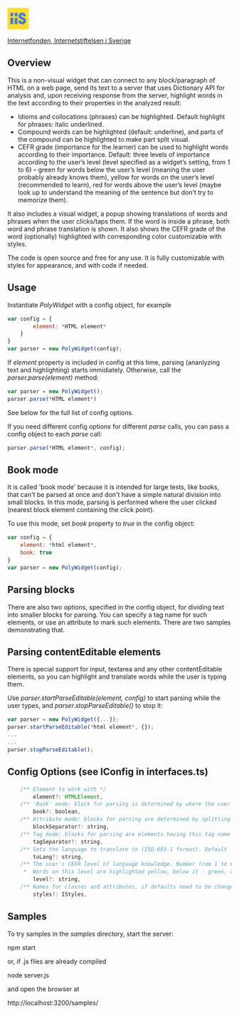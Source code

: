 ﻿[<img src="iis.png">](https://www.iis.se/)

[Internetfonden, Internetstiftelsen i Sverige](https://www.iis.se/)

## Overview

This is a non-visual widget that can connect to any block/paragraph of HTML on a web page, send its
text to a server that uses Dictionary API for analysis and, upon receiving response from the server,
highlight words in the text according to their properties in the analyzed result:
* Idioms and collocations (phrases) can be highlighted. Default highlight for phrases: italic
underlined.
* Compound words can be highlighted (default: underline), and parts of the compound can be
highlighted to make part split visual.
* CEFR grade (importance for the learner) can be used to highlight words according to their
importance. Default: three levels of importance according to the user’s level (level specified as a
widget’s setting, from 1 to 6) – green for words below the user’s level (meaning the user
probably already knows them), yellow for words on the user’s level (recommended to learn),
red for words above the user’s level (maybe look up to understand the meaning of the sentence
but don’t try to memorize them).

It also includes a visual widget, a popup showing translations of words and phrases when the user clicks/taps
them. If the word is inside a phrase, both word and phrase translation is shown.
It also shows the CEFR grade of the word (optionally) highlighted with corresponding color customizable
with styles.

The code is open source and free for any use. It is fully customizable with styles for appearance,
and with code if needed.

## Usage

Instantiate *PolyWidget* with a config object, for example
```javascript
var config = {
        element: *HTML element*
    }
}
var parser = new PolyWidget(config);
```
If *element* property is included in config at this time, parsing (ananlyzing text and highlighting) starts immidiately.
Otherwise, call the *parser.parse(element)* method:
```javascript
var parser = new PolyWidget();
parser.parse(*HTML element*)
```

See below for the full list of config options.

If you need different config options for different *parse* calls, you can pass a config object to each *parse* call:

```javascript
parser.parse(*HTML element*, config);
```

## Book mode

It is called 'book mode' because it is intended for large tests, like books, that can't be
parsed at once and don't have a simple natural division into small blocks.
In this mode, parsing is performed where the user clicked (nearest block element containing the click point). 

To use this mode, set *book* property to *true* in the config object:
```javascript
var config = {
    element: *html element*,
    book: true
}
var parser = new PolyWidget(config);
```

## Parsing blocks

There are also two options, specified in the config object, for dividing text into smaller blocks for parsing.
You can specify a tag name for such elements, or use an attribute to mark such elements.
There are two samples demonstrating that.

## Parsing contentEditable elements

There is special support for input, textarea and any other contentEditable elements, so you can
highlight and translate words while the user is typing them.

Use *parser.startParseEditable(element, config)* to start parsing while the user types,
and *parser.stopParseEditable()* to stop it:

```javascript
var parser = new PolyWidget({...});
parser.startParseEditable(*html element*, {});
...
...
parser.stopParseEditable();
```

## Config Options (see IConfig in interfaces.ts)
```javascript
    /** Element to work with */
        element?: HTMLElement,
    /** 'Book' mode: block for parsing is determined by where the user clicked */
        book?: boolean,
    /** Attribute mode: blocks for parsing are determined by splitting at the elements having this attribute */
        blockSeparator?: string,
    /** Tag mode: blocks for parsing are elements having this tag name */
        tagSeparator?: string,
    /** Sets the language to translate to (ISO-693-1 format). Default 'en'. */
        toLang?: string,
    /** The user's CEFR level of language knowledge. Number from 1 to 6. Default: 1.
     *  Words on this level are highlighted yellow, below it - green, above it - red */
        level?: string,
    /** Names for classes and attributes, if defaults need to be changed */
        styles?: IStyles,
```

## Samples

To try samples in the *samples* directory, start the server:

npm start 

or, if .js files are already compiled

node server.js

and open the browser at

http://localhost:3200/samples/








